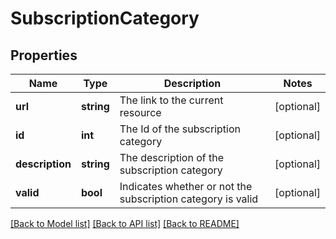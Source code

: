 # SubscriptionCategory

## Properties
Name | Type | Description | Notes
------------ | ------------- | ------------- | -------------
**url** | **string** | The link to the current resource | [optional] 
**id** | **int** | The Id of the subscription category | [optional] 
**description** | **string** | The description of the subscription category | [optional] 
**valid** | **bool** | Indicates whether or not the subscription category is valid | [optional] 

[[Back to Model list]](../../README.md#documentation-for-models) [[Back to API list]](../../README.md#documentation-for-api-endpoints) [[Back to README]](../../README.md)

